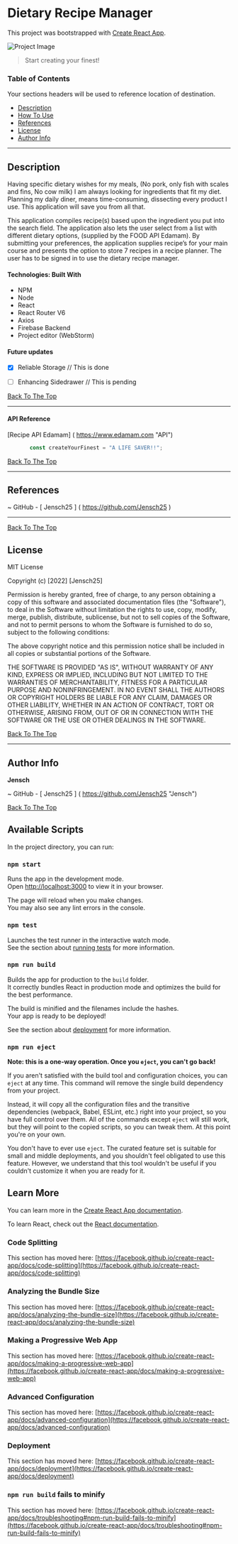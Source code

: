 # Dietary Recipe Manager

This project was bootstrapped with [Create React App](https://github.com/facebook/create-react-app).


![Project Image](src/assets/Home-page.jpeg)

> Start creating your finest!


### Table of Contents
Your sections headers will be used to reference location of destination.

- [Description](#description)
- [How To Use](#built-with)
- [References](#references)
- [License](#license)
- [Author Info](#author-info)

---

## Description

Having specific dietary wishes for my meals, (No pork, only fish with scales and fins, No cow milk) I am always looking for ingredients that fit my diet. Planning my daily diner, means time-consuming, dissecting every product I use. This application will save you from all that.

This application compiles recipe(s) based upon the ingredient you put into the search field. The application also lets the user select from a list with different dietary options, (supplied by the FOOD API Edamam). By submitting your preferences, the application supplies recipe’s for your main course and presents the option to store 7 recipes in a recipe planner. The user has to be signed in to use the dietary recipe manager.

#### Technologies: Built With

- NPM
- Node
- React
- React Router V6
- Axios
- Firebase Backend
- Project editor (WebStorm)

#### Future updates

- [x] Reliable Storage // This is done
- [ ] Enhancing Sidedrawer // This is pending


[Back To The Top](#read-me-template)

---


#### API Reference

[Recipe API Edamam] ( <https://www.edamam.com> "API")


```javascript
       const createYourFinest = "A LIFE SAVER!!";
```
[Back To The Top](#read-me-template)

---

## References

~ GitHub - [ Jensch25 ] ( <https://github.com/Jensch25> )

---

[Back To The Top](#read-me-template)


## License

MIT License

Copyright (c) [2022] [Jensch25]

Permission is hereby granted, free of charge, to any person obtaining a copy
of this software and associated documentation files (the "Software"), to deal
in the Software without limitation the rights
to use, copy, modify, merge, publish, distribute, sublicense, but not to sell
copies of the Software, and not to permit persons to whom the Software is
furnished to do so, subject to the following conditions:

The above copyright notice and this permission notice shall be included in all
copies or substantial portions of the Software.

THE SOFTWARE IS PROVIDED "AS IS", WITHOUT WARRANTY OF ANY KIND, EXPRESS OR
IMPLIED, INCLUDING BUT NOT LIMITED TO THE WARRANTIES OF MERCHANTABILITY,
FITNESS FOR A PARTICULAR PURPOSE AND NONINFRINGEMENT. IN NO EVENT SHALL THE
AUTHORS OR COPYRIGHT HOLDERS BE LIABLE FOR ANY CLAIM, DAMAGES OR OTHER
LIABILITY, WHETHER IN AN ACTION OF CONTRACT, TORT OR OTHERWISE, ARISING FROM,
OUT OF OR IN CONNECTION WITH THE SOFTWARE OR THE USE OR OTHER DEALINGS IN THE
SOFTWARE.

[Back To The Top](#read-me-template)

---

## Author Info

**Jensch**

~ GitHub - [ Jensch25 ] ( <https://github.com/Jensch25> "Jensch")

[Back To The Top](#read-me-template)

## Available Scripts

In the project directory, you can run:

### `npm start`

Runs the app in the development mode.\
Open [http://localhost:3000](http://localhost:3000) to view it in your browser.

The page will reload when you make changes.\
You may also see any lint errors in the console.

### `npm test`

Launches the test runner in the interactive watch mode.\
See the section about [running tests](https://facebook.github.io/create-react-app/docs/running-tests) for more information.

### `npm run build`

Builds the app for production to the `build` folder.\
It correctly bundles React in production mode and optimizes the build for the best performance.

The build is minified and the filenames include the hashes.\
Your app is ready to be deployed!

See the section about [deployment](https://facebook.github.io/create-react-app/docs/deployment) for more information.

### `npm run eject`

**Note: this is a one-way operation. Once you `eject`, you can't go back!**

If you aren't satisfied with the build tool and configuration choices, you can `eject` at any time. This command will remove the single build dependency from your project.

Instead, it will copy all the configuration files and the transitive dependencies (webpack, Babel, ESLint, etc.) right into your project, so you have full control over them. All of the commands except `eject` will still work, but they will point to the copied scripts, so you can tweak them. At this point you're on your own.

You don't have to ever use `eject`. The curated feature set is suitable for small and middle deployments, and you shouldn't feel obligated to use this feature. However, we understand that this tool wouldn't be useful if you couldn't customize it when you are ready for it.

## Learn More

You can learn more in the [Create React App documentation](https://facebook.github.io/create-react-app/docs/getting-started).

To learn React, check out the [React documentation](https://reactjs.org/).

### Code Splitting

This section has moved here: [https://facebook.github.io/create-react-app/docs/code-splitting](https://facebook.github.io/create-react-app/docs/code-splitting)

### Analyzing the Bundle Size

This section has moved here: [https://facebook.github.io/create-react-app/docs/analyzing-the-bundle-size](https://facebook.github.io/create-react-app/docs/analyzing-the-bundle-size)

### Making a Progressive Web App

This section has moved here: [https://facebook.github.io/create-react-app/docs/making-a-progressive-web-app](https://facebook.github.io/create-react-app/docs/making-a-progressive-web-app)

### Advanced Configuration

This section has moved here: [https://facebook.github.io/create-react-app/docs/advanced-configuration](https://facebook.github.io/create-react-app/docs/advanced-configuration)

### Deployment

This section has moved here: [https://facebook.github.io/create-react-app/docs/deployment](https://facebook.github.io/create-react-app/docs/deployment)

### `npm run build` fails to minify

This section has moved here: [https://facebook.github.io/create-react-app/docs/troubleshooting#npm-run-build-fails-to-minify](https://facebook.github.io/create-react-app/docs/troubleshooting#npm-run-build-fails-to-minify)
